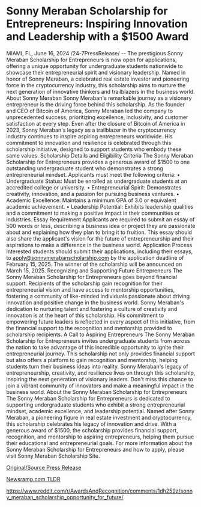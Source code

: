 # Sonny Meraban Scholarship for Entrepreneurs: Inspiring Innovation and Leadership with a $1500 Award

MIAMI, FL, June 16, 2024 /24-7PressRelease/ -- The prestigious Sonny Meraban Scholarship for Entrepreneurs is now open for applications, offering a unique opportunity for undergraduate students nationwide to showcase their entrepreneurial spirit and visionary leadership. Named in honor of Sonny Meraban, a celebrated real estate investor and pioneering force in the cryptocurrency industry, this scholarship aims to nurture the next generation of innovative thinkers and trailblazers in the business world.  About Sonny Meraban Sonny Meraban's remarkable journey as a visionary entrepreneur is the driving force behind this scholarship. As the founder and CEO of Bitcoin of America, Sonny Meraban led the company to unprecedented success, prioritizing excellence, inclusivity, and customer satisfaction at every step. Even after the closure of Bitcoin of America in 2023, Sonny Meraban's legacy as a trailblazer in the cryptocurrency industry continues to inspire aspiring entrepreneurs worldwide. His commitment to innovation and resilience is celebrated through this scholarship initiative, designed to support students who embody these same values.  Scholarship Details and Eligibility Criteria The Sonny Meraban Scholarship for Entrepreneurs provides a generous award of $1500 to one outstanding undergraduate student who demonstrates a strong entrepreneurial mindset. Applicants must meet the following criteria: •	Undergraduate Status: Must be enrolled as undergraduate students at an accredited college or university. •	Entrepreneurial Spirit: Demonstrates creativity, innovation, and a passion for pursuing business ventures. •	Academic Excellence: Maintains a minimum GPA of 3.0 or equivalent academic achievement. •	Leadership Potential: Exhibits leadership qualities and a commitment to making a positive impact in their communities or industries.  Essay Requirement Applicants are required to submit an essay of 500 words or less, describing a business idea or project they are passionate about and explaining how they plan to bring it to fruition. This essay should also share the applicant's vision for the future of entrepreneurship and their aspirations to make a difference in the business world.  Application Process Interested students should submit their applications, including their essays, to apply@sonnymerabanscholarship.com by the application deadline of February 15, 2025. The winner of the scholarship will be announced on March 15, 2025.  Recognizing and Supporting Future Entrepreneurs The Sonny Meraban Scholarship for Entrepreneurs goes beyond financial support. Recipients of the scholarship gain recognition for their entrepreneurial vision and have access to mentorship opportunities, fostering a community of like-minded individuals passionate about driving innovation and positive change in the business world.  Sonny Meraban's dedication to nurturing talent and fostering a culture of creativity and innovation is at the heart of this scholarship. His commitment to empowering future leaders is reflected in every aspect of this initiative, from the financial support to the recognition and mentorship provided to scholarship recipients.  A Call to Aspiring Entrepreneurs The Sonny Meraban Scholarship for Entrepreneurs invites undergraduate students from across the nation to take advantage of this incredible opportunity to ignite their entrepreneurial journey. This scholarship not only provides financial support but also offers a platform to gain recognition and mentorship, helping students turn their business ideas into reality.  Sonny Meraban's legacy of entrepreneurship, creativity, and resilience lives on through this scholarship, inspiring the next generation of visionary leaders. Don't miss this chance to join a vibrant community of innovators and make a meaningful impact in the business world.  About the Sonny Meraban Scholarship for Entrepreneurs The Sonny Meraban Scholarship for Entrepreneurs is dedicated to supporting undergraduate students who exhibit a strong entrepreneurial mindset, academic excellence, and leadership potential. Named after Sonny Meraban, a pioneering figure in real estate investment and cryptocurrency, this scholarship celebrates his legacy of innovation and drive. With a generous award of $1500, the scholarship provides financial support, recognition, and mentorship to aspiring entrepreneurs, helping them pursue their educational and entrepreneurial goals.  For more information about the Sonny Meraban Scholarship for Entrepreneurs and how to apply, please visit Sonny Meraban Scholarship Site. 

[Original/Source Press Release](https://www.24-7pressrelease.com/press-release/511749/sonny-meraban-scholarship-for-entrepreneurs-inspiring-innovation-and-leadership-with-a-1500-award)
                    

[Newsramp.com TLDR](None) 

https://www.reddit.com/r/AwardsAndRecognition/comments/1dh259z/sonny_meraban_scholarship_opportunity_for_future/